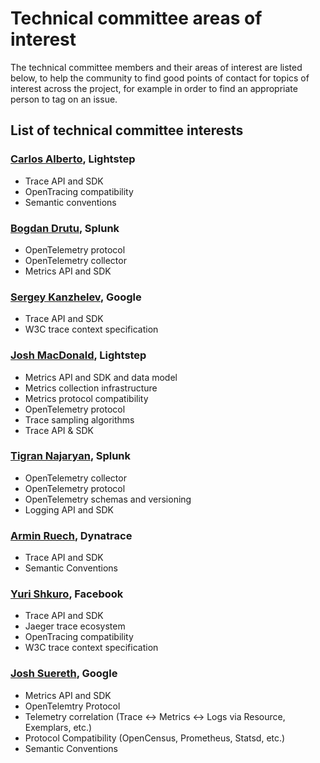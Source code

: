 # Technical committee areas of interest

The technical committee members and their areas of interest are listed
below, to help the community to find good points of contact for topics
of interest across the project, for example in order to find an
appropriate person to tag on an issue.

<!-- Re-generate TOC with `markdown-toc --no-first-h1 -i` -->

<!-- toc -->

<!-- tocstop -->

## List of technical committee interests

### [Carlos Alberto](https://github.com/carlosalberto), Lightstep

- Trace API and SDK
- OpenTracing compatibility
- Semantic conventions

### [Bogdan Drutu](https://github.com/BogdanDrutu), Splunk

- OpenTelemetry protocol
- OpenTelemetry collector
- Metrics API and SDK

### [Sergey Kanzhelev](https://github.com/SergeyKanzhelev), Google

- Trace API and SDK
- W3C trace context specification

### [Josh MacDonald](https://github.com/jmacd), Lightstep

- Metrics API and SDK and data model
- Metrics collection infrastructure
- Metrics protocol compatibility
- OpenTelemetry protocol
- Trace sampling algorithms
- Trace API & SDK

### [Tigran Najaryan](https://github.com/tigrannajaryan), Splunk

- OpenTelemetry collector
- OpenTelemetry protocol
- OpenTelemetry schemas and versioning
- Logging API and SDK

### [Armin Ruech](https://github.com/arminru), Dynatrace

- Trace API and SDK
- Semantic Conventions

### [Yuri Shkuro](https://github.com/yurishkuro), Facebook

- Trace API and SDK
- Jaeger trace ecosystem
- OpenTracing compatibility
- W3C trace context specification

### [Josh Suereth](https://github.com/jsuereth), Google

- Metrics API and SDK
- OpenTelemtry Protocol
- Telemetry correlation (Trace <-> Metrics <-> Logs via Resource, Exemplars, etc.)
- Protocol Compatibility (OpenCensus, Prometheus, Statsd, etc.)
- Semantic Conventions
